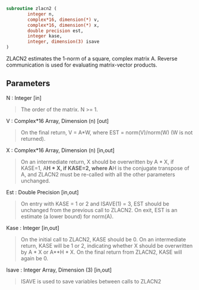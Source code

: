 ```fortran
subroutine zlacn2 (
		integer n,
		complex*16, dimension(*) v,
		complex*16, dimension(*) x,
		double precision est,
		integer kase,
		integer, dimension(3) isave
)
```

 ZLACN2 estimates the 1-norm of a square, complex matrix A.
 Reverse communication is used for evaluating matrix-vector products.

## Parameters
N : Integer [in]
> The order of the matrix.  N >= 1.

V : Complex*16 Array, Dimension (n) [out]
> On the final return, V = A*W,  where  EST = norm(V)/norm(W)
> (W is not returned).

X : Complex*16 Array, Dimension (n) [in,out]
> On an intermediate return, X should be overwritten by
> A * X,   if KASE=1,
> A**H * X,  if KASE=2,
> where A**H is the conjugate transpose of A, and ZLACN2 must be
> re-called with all the other parameters unchanged.

Est : Double Precision [in,out]
> On entry with KASE = 1 or 2 and ISAVE(1) = 3, EST should be
> unchanged from the previous call to ZLACN2.
> On exit, EST is an estimate (a lower bound) for norm(A).

Kase : Integer [in,out]
> On the initial call to ZLACN2, KASE should be 0.
> On an intermediate return, KASE will be 1 or 2, indicating
> whether X should be overwritten by A * X  or A**H * X.
> On the final return from ZLACN2, KASE will again be 0.

Isave : Integer Array, Dimension (3) [in,out]
> ISAVE is used to save variables between calls to ZLACN2

